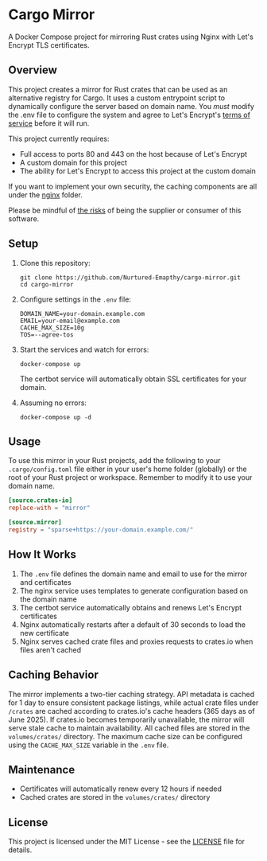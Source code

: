 # Cargo Mirror

A Docker Compose project for mirroring Rust crates using Nginx with Let's Encrypt TLS certificates.

## Overview

This project creates a mirror for Rust crates that can be used as an alternative registry for Cargo. It uses a custom entrypoint script to dynamically configure the server based on domain name. You *must* modify the .env file to configure the system and agree to Let's Encrypt's [terms of service](https://community.letsencrypt.org/tos) before it will run.

This project currently requires:
* Full access to ports 80 and 443 on the host because of Let's Encrypt
* A custom domain for this project
* The ability for Let's Encrypt to access this project at the custom domain

If you want to implement your own security, the caching components are all under the [nginx](nginx) folder.

Please be mindful of [the risks](https://en.wikipedia.org/wiki/Supply_chain_attack) of being the supplier or consumer of this software.

## Setup

1. Clone this repository:
   ```
   git clone https://github.com/Nurtured-Emapthy/cargo-mirror.git
   cd cargo-mirror
   ```

2. Configure settings in the `.env` file:
   ```
   DOMAIN_NAME=your-domain.example.com
   EMAIL=your-email@example.com
   CACHE_MAX_SIZE=10g
   TOS=--agree-tos
   ```

3. Start the services and watch for errors:
   ```
   docker-compose up
   ```

   The certbot service will automatically obtain SSL certificates for your domain.

4. Assuming no errors:
   ```
   docker-compose up -d
   ```

## Usage

To use this mirror in your Rust projects, add the following to your `.cargo/config.toml` file either in your user's home folder (globally) or the root of your Rust project or workspace. Remember to modify it to use your domain name.

```toml
[source.crates-io]
replace-with = "mirror"

[source.mirror]
registry = "sparse+https://your-domain.example.com/"
```

## How It Works

1. The `.env` file defines the domain name and email to use for the mirror and certificates
2. The nginx service uses templates to generate configuration based on the domain name
3. The certbot service automatically obtains and renews Let's Encrypt certificates
4. Nginx automatically restarts after a default of 30 seconds to load the new certificate
5. Nginx serves cached crate files and proxies requests to crates.io when files aren't cached

## Caching Behavior

The mirror implements a two-tier caching strategy. API metadata is cached for 1 day to ensure consistent package listings, while actual crate files under `/crates` are cached according to crates.io's cache headers (365 days as of June 2025). If crates.io becomes temporarily unavailable, the mirror will serve stale cache to maintain availability. All cached files are stored in the `volumes/crates/` directory. The maximum cache size can be configured using the `CACHE_MAX_SIZE` variable in the `.env` file.

## Maintenance

- Certificates will automatically renew every 12 hours if needed
- Cached crates are stored in the `volumes/crates/` directory

## License

This project is licensed under the MIT License - see the [LICENSE](LICENSE) file for details.